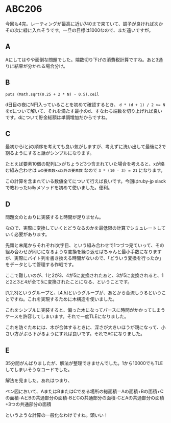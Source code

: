 # ABC206

今回も4完。レーティングが最高に近い740まで来ていて、調子が良ければ次かその次に緑に入れそうです。一旦の目標は1000なので、まだ遠いですが。

## A

Aにしてはやや面倒な問題でした。端数切り下げの消費税計算ですね。あと3通りに結果が分かれる場合分け。

## B

```
puts (Math.sqrt(0.25 + 2 * N) - 0.5).ceil
```

d日目の夜にN円入っていることを初めて確認するとき、 `d * (d + 1) / 2 >= N` をdについて解いて、それを満たす最小のd、すなわち端数を切り上げれば良いです。dについて貯金総額は単調増加だからですね。

## C

最初からiとjの順序を考えても良い気がしますが、考えずに洗い出して最後に2で割るようにすると話がシンプルになります。

たとえば要素10個の配列にxがちょうど3つ含まれていた場合を考えると、xが絡む組み合わせは `xの要素数×x以外の要素数` なので `3 * (10 - 3) = 21` になります。

この計算を含まれている数値全てについて行えば良いです。今回はruby-jp slackで教わったtallyメソッドを初めて使いました。便利。

## D

問題文のとおりに実装すると時間が足りません。

なので、実際に変換していくとどうなるのかを最低限の計算でシミュレートしていく必要があります。

先頭と末尾からそれぞれi文字目、という組み合わせで1つづつ見ていって、その組み合わせが同じになるような変換を繰り返せばちゃんと最小手数になりますが、実際にバイト列を書き換える時間がないので、「どういう変換を行ったか」をデータとして管理する作戦です。

ここで難しいのが、1と2が3、4が5に変換されたあと、3が5に変換されると、1と2と3と4が全て5に変換されたことになる、ということです。

[1,2,3]というグループと、[4,5]というグループが、あとから合流しうるということですね。これを実現するために木構造を使いました。

これをシンプルに実装すると、偏った木になってパースに時間がかかってしまうケースを許容してしまいます。それで一度TLEになりました。

これを防ぐためには、木が合体するときに、深さが大きいほうが親になって、小さい方がぶら下がるようにすれば良いです。それでACになりました。

## E

35分間がんばりましたが、解法が整理できませんでした。1から10000でもTLEしてしまいそうなコードでした。

解法を見ました。あれはつまり、

ベン図において、AまたはBまたはCである場所の総面積＝Aの面積+Bの面積+Cの面積-AとBの共通部分の面積-BとCの共通部分の面積-CとAの共通部分の面積+3つの共通部分の面積

というような計算の一般化なわけですね。頭いい！
